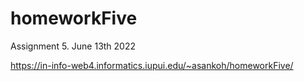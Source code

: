 # homeworkFive

Assignment 5. June 13th 2022

https://in-info-web4.informatics.iupui.edu/~asankoh/homeworkFive/
